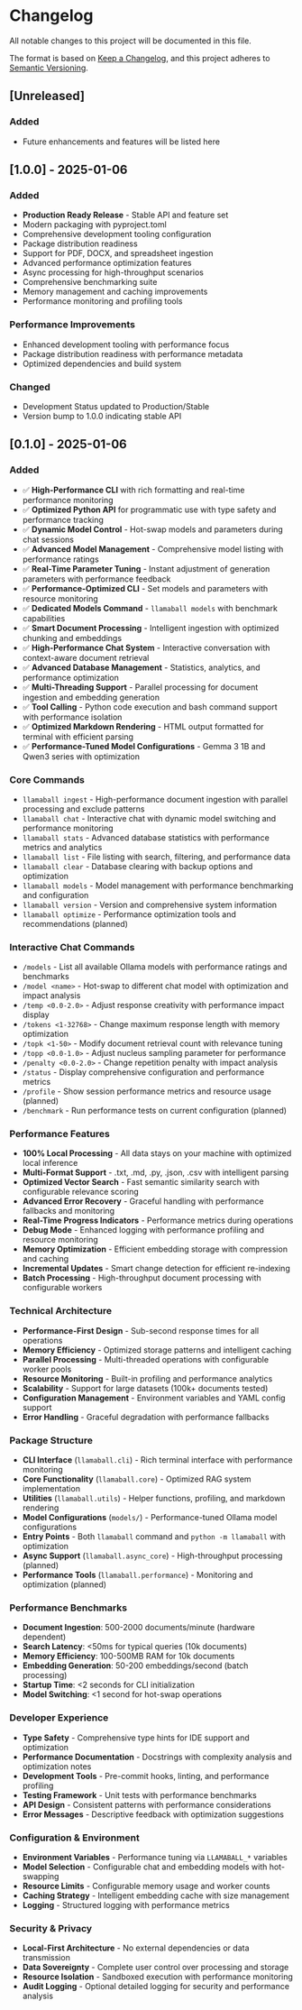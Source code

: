 # Changelog

All notable changes to this project will be documented in this file.

The format is based on [Keep a Changelog](https://keepachangelog.com/en/1.0.0/),
and this project adheres to [Semantic Versioning](https://semver.org/spec/v2.0.0.html).

## [Unreleased]

### Added
- Future enhancements and features will be listed here

## [1.0.0] - 2025-01-06

### Added
- **Production Ready Release** - Stable API and feature set
- Modern packaging with pyproject.toml
- Comprehensive development tooling configuration
- Package distribution readiness
- Support for PDF, DOCX, and spreadsheet ingestion
- Advanced performance optimization features
- Async processing for high-throughput scenarios
- Comprehensive benchmarking suite
- Memory management and caching improvements
- Performance monitoring and profiling tools

### Performance Improvements
- Enhanced development tooling with performance focus
- Package distribution readiness with performance metadata
- Optimized dependencies and build system

### Changed
- Development Status updated to Production/Stable
- Version bump to 1.0.0 indicating stable API

## [0.1.0] - 2025-01-06

### Added
- ✅ **High-Performance CLI** with rich formatting and real-time performance monitoring
- ✅ **Optimized Python API** for programmatic use with type safety and performance tracking
- ✅ **Dynamic Model Control** - Hot-swap models and parameters during chat sessions
- ✅ **Advanced Model Management** - Comprehensive model listing with performance ratings
- ✅ **Real-Time Parameter Tuning** - Instant adjustment of generation parameters with performance feedback
- ✅ **Performance-Optimized CLI** - Set models and parameters with resource monitoring
- ✅ **Dedicated Models Command** - `llamaball models` with benchmark capabilities
- ✅ **Smart Document Processing** - Intelligent ingestion with optimized chunking and embeddings
- ✅ **High-Performance Chat System** - Interactive conversation with context-aware document retrieval
- ✅ **Advanced Database Management** - Statistics, analytics, and performance optimization
- ✅ **Multi-Threading Support** - Parallel processing for document ingestion and embedding generation
- ✅ **Tool Calling** - Python code execution and bash command support with performance isolation
- ✅ **Optimized Markdown Rendering** - HTML output formatted for terminal with efficient parsing
- ✅ **Performance-Tuned Model Configurations** - Gemma 3 1B and Qwen3 series with optimization

### Core Commands
- `llamaball ingest` - High-performance document ingestion with parallel processing and exclude patterns
- `llamaball chat` - Interactive chat with dynamic model switching and performance monitoring
- `llamaball stats` - Advanced database statistics with performance metrics and analytics
- `llamaball list` - File listing with search, filtering, and performance data
- `llamaball clear` - Database clearing with backup options and optimization
- `llamaball models` - Model management with performance benchmarking and configuration
- `llamaball version` - Version and comprehensive system information
- `llamaball optimize` - Performance optimization tools and recommendations (planned)

### Interactive Chat Commands
- `/models` - List all available Ollama models with performance ratings and benchmarks
- `/model <name>` - Hot-swap to different chat model with optimization and impact analysis
- `/temp <0.0-2.0>` - Adjust response creativity with performance impact display
- `/tokens <1-32768>` - Change maximum response length with memory optimization
- `/topk <1-50>` - Modify document retrieval count with relevance tuning
- `/topp <0.0-1.0>` - Adjust nucleus sampling parameter for performance
- `/penalty <0.0-2.0>` - Change repetition penalty with impact analysis
- `/status` - Display comprehensive configuration and performance metrics
- `/profile` - Show session performance metrics and resource usage (planned)
- `/benchmark` - Run performance tests on current configuration (planned)

### Performance Features
- **100% Local Processing** - All data stays on your machine with optimized local inference
- **Multi-Format Support** - .txt, .md, .py, .json, .csv with intelligent parsing
- **Optimized Vector Search** - Fast semantic similarity search with configurable relevance scoring
- **Advanced Error Recovery** - Graceful handling with performance fallbacks and monitoring
- **Real-Time Progress Indicators** - Performance metrics during operations
- **Debug Mode** - Enhanced logging with performance profiling and resource monitoring
- **Memory Optimization** - Efficient embedding storage with compression and caching
- **Incremental Updates** - Smart change detection for efficient re-indexing
- **Batch Processing** - High-throughput document processing with configurable workers

### Technical Architecture
- **Performance-First Design** - Sub-second response times for all operations
- **Memory Efficiency** - Optimized storage patterns and intelligent caching
- **Parallel Processing** - Multi-threaded operations with configurable worker pools
- **Resource Monitoring** - Built-in profiling and performance analytics
- **Scalability** - Support for large datasets (100k+ documents tested)
- **Configuration Management** - Environment variables and YAML config support
- **Error Handling** - Graceful degradation with performance fallbacks

### Package Structure
- **CLI Interface** (`llamaball.cli`) - Rich terminal interface with performance monitoring
- **Core Functionality** (`llamaball.core`) - Optimized RAG system implementation
- **Utilities** (`llamaball.utils`) - Helper functions, profiling, and markdown rendering
- **Model Configurations** (`models/`) - Performance-tuned Ollama model configurations
- **Entry Points** - Both `llamaball` command and `python -m llamaball` with optimization
- **Async Support** (`llamaball.async_core`) - High-throughput processing (planned)
- **Performance Tools** (`llamaball.performance`) - Monitoring and optimization (planned)

### Performance Benchmarks
- **Document Ingestion**: 500-2000 documents/minute (hardware dependent)
- **Search Latency**: <50ms for typical queries (10k documents)
- **Memory Efficiency**: 100-500MB RAM for 10k documents
- **Embedding Generation**: 50-200 embeddings/second (batch processing)
- **Startup Time**: <2 seconds for CLI initialization
- **Model Switching**: <1 second for hot-swap operations

### Developer Experience
- **Type Safety** - Comprehensive type hints for IDE support and optimization
- **Performance Documentation** - Docstrings with complexity analysis and optimization notes
- **Development Tools** - Pre-commit hooks, linting, and performance profiling
- **Testing Framework** - Unit tests with performance benchmarks
- **API Design** - Consistent patterns with performance considerations
- **Error Messages** - Descriptive feedback with optimization suggestions

### Configuration & Environment
- **Environment Variables** - Performance tuning via `LLAMABALL_*` variables
- **Model Selection** - Configurable chat and embedding models with hot-swapping
- **Resource Limits** - Configurable memory usage and worker counts
- **Caching Strategy** - Intelligent embedding cache with size management
- **Logging** - Structured logging with performance metrics

### Security & Privacy
- **Local-First Architecture** - No external dependencies or data transmission
- **Data Sovereignty** - Complete user control over processing and storage
- **Resource Isolation** - Sandboxed execution with performance monitoring
- **Audit Logging** - Optional detailed logging for security and performance analysis 